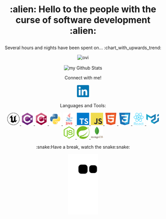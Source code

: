 <h1 align="center">
:alien: Hello to the people with the curse of software development :alien:</p>
</h1>

<p align="center">
Several hours and nights have been spent on... :chart_with_upwards_trend:
 </p>
<p align="center">
<img src="https://github-readme-stats.vercel.app/api/top-langs?username=UO270762&show_icons=true&locale=en&layout=compact&theme=chartreuse-dark" alt="ovi" />
</p>
 
 <p align="center">
 <img align="center" src="https://github-readme-stats.vercel.app/api?username=UO270762&show_icons=true&theme=merko" alt="my Github Stats"/>
 </p>

<p align="center">
  Connect with me!
</p>

<p align="center">
 <a href="https://www.linkedin.com/in/iv%C3%A1nvallesoto" target="_blank"> <img src="https://raw.githubusercontent.com/devicons/devicon/master/icons/linkedin/linkedin-original.svg" alt="linkedin" width="40" height="40"/> </a>
 </p>


<p align="center">
Languages and Tools:
</p>
<p align="center">
 <a href="https://www.unrealengine.com/en-US" target="_blank"> <img src="https://raw.githubusercontent.com/devicons/devicon/master/icons/unrealengine/unrealengine-original.svg" alt="unreal" width="40" height="40"/> </a>
<a href="https://docs.microsoft.com/es-es/dotnet/csharp/tour-of-csharp/" target="_blank"> <img src="https://raw.githubusercontent.com/devicons/devicon/master/icons/csharp/csharp-original.svg" alt="csharp" width="40" height="40"/> </a>
  <a href="https://www.w3schools.com/cpp/" target="_blank"> <img src="https://raw.githubusercontent.com/devicons/devicon/master/icons/cplusplus/cplusplus-original.svg" alt="cplusplus" width="40" height="40"/> </a>
   <a href="https://www.python.org" target="_blank"> <img src="https://raw.githubusercontent.com/devicons/devicon/master/icons/python/python-original.svg" alt="python" width="40" height="40"/> </a> 
 <a href="https://www.java.com/es/" target="_blank"> <img src="https://raw.githubusercontent.com/devicons/devicon/master/icons/java/java-original-wordmark.svg" alt="java" width="40" height="40"/> </a>
 <a href="https://www.typescriptlang.org/" target="_blank"> <img src="https://raw.githubusercontent.com/devicons/devicon/master/icons/typescript/typescript-original.svg" alt="typescript" width="40" height="40"/> </a> 
 <a href="https://developer.mozilla.org/en-US/docs/Web/JavaScript" target="_blank"> <img src="https://raw.githubusercontent.com/devicons/devicon/master/icons/javascript/javascript-original.svg" alt="javascript" width="40" height="40"/> </a> 
 <a href="https://dev.w3.org/html5/spec-LC/" target="_blank"> <img src="https://raw.githubusercontent.com/devicons/devicon/master/icons/html5/html5-original.svg" alt="html5" width="40" height="40"/> </a>
 <a href="https://www.w3.org/standards/webdesign/htmlcss" target="_blank"> <img src="https://raw.githubusercontent.com/devicons/devicon/master/icons/css3/css3-original.svg" alt="css3" width="40" height="40"/> </a>
 <a href="https://reactjs.org/" target="_blank"> <img src="https://raw.githubusercontent.com/devicons/devicon/master/icons/react/react-original-wordmark.svg" alt="react" width="40" height="40"/> </a>
 <a href="https://mui.com/" target="_blank"> <img src="https://raw.githubusercontent.com/devicons/devicon/master/icons/materialui/materialui-original.svg" alt="mui" width="40" height="40"/> </a>
 <a href="https://nodejs.org/es/" target="_blank"> <img src="https://raw.githubusercontent.com/devicons/devicon/master/icons/nodejs/nodejs-original.svg" alt="nodejs" width="40" height="40"/> </a>
 <a href="https://spring.io/projects/spring-boot" target="_blank"> <img src="https://raw.githubusercontent.com/devicons/devicon/master/icons/spring/spring-original.svg" alt="spring" width="40" height="40"/> </a>
<a href="https://www.mongodb.com/" target="_blank"> <img src="https://raw.githubusercontent.com/devicons/devicon/master/icons/mongodb/mongodb-original-wordmark.svg" alt="mongo" width="40" height="40"/> </a>
</p>
<p align="center">
:snake:Have a break, watch the snake:snake:
 </p>
 
 <p align="center">
  <img src="https://github.com/UO270762/UO270762/blob/output/github-contribution-grid-snake.svg" alt="animated" />
</p>

